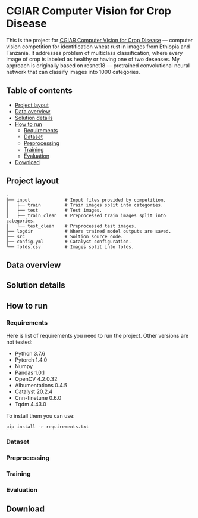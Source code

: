 # CGIAR Computer Vision for Crop Disease

This is the project for [CGIAR Computer Vision for Crop Disease](https://zindi.africa/competitions/iclr-workshop-challenge-1-cgiar-computer-vision-for-crop-disease/)
&mdash; computer vision competition for identification wheat rust in images from Ethiopia and Tanzania.
It addresses problem of multiclass classification, where every image of crop is labeled as healthy or having one
of two deseases. My approach is originally based on resnet18 &mdash; pretrained convolutional neural network that
can classify images into 1000 categories.

[//]: <> (This solution ended up at -1th place in the competition.)

## Table of contents

* [Project layout](#project-layout)
* [Data overview](#data-overview)
* [Solution details](#solution-details)
* [How to run](#how-to-run)
  * [Requirements](#requirements)
  * [Dataset](#dataset)
  * [Preprocessing](#preprocessing)
  * [Training](#training)
  * [Evaluation](#evaluation)
* [Download](#download)

[//]: <> (Problem overview)

## Project layout

```
.
├── input             # Input files provided by competition.
│   ├── train         # Train images split into categories.
│   ├── test          # Test images.
│   ├── train_clean   # Preprocessed train images split into categories.
│   └── test_clean    # Preprocessed test images.
├── logdir            # Where trained model outputs are saved.
├── src               # Soltion source code.
├── config.yml        # Catalyst configuration.
└── folds.csv         # Images split into folds.
```

## Data overview

## Solution details

## How to run

### Requirements
Here is list of requirements you need to run the project. Other versions
are not tested:

- Python 3.7.6
- Pytorch 1.4.0
- Numpy
- Pandas 1.0.1
- OpenCV 4.2.0.32
- Albumentations 0.4.5
- Catalyst 20.2.4
- Cnn-finetune 0.6.0
- Tqdm 4.43.0

To install them you can use:
```
pip install -r requirements.txt
```


### Dataset

### Preprocessing

### Training

### Evaluation

## Download
